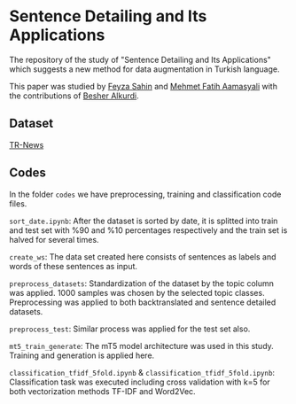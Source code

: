 # Sentence Detailing and Its Applications
The repository of the study of "Sentence Detailing and Its Applications" which suggests a new method for data augmentation in Turkish language.

This paper was studied by [Feyza Sahin](https://github.com/feysahin) and [Mehmet Fatih Aamasyali](https://github.com/mfatihamasyali) with the contributions of [Besher Alkurdi](https://github.com/mrbesher).

## Dataset
[TR-News](https://huggingface.co/datasets/batubayk/TR-News)

## Codes
In the folder `codes` we have preprocessing, training and classification code files.

`sort_date.ipynb`: After the dataset is sorted by date, it is splitted into train and test set with %90 and %10 percentages respectively and the train set is halved for several times. 

`create_ws`: The data set created here consists of sentences as labels and words of these sentences as input.

`preprocess_datasets`: Standardization of the dataset by the topic column was applied.
1000 samples was chosen by the selected topic classes.
Preprocessing was applied to both backtranslated and sentence detailed datasets.

`preprocess_test`: Similar process was applied for the test set also.

`mt5_train_generate`: The mT5 model architecture was used in this study. Training and generation is applied here.

`classification_tfidf_5fold.ipynb` & `classification_tfidf_5fold.ipynb`: Classification task was executed including cross validation with k=5 for both vectorization methods TF-IDF and Word2Vec.


